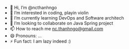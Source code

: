 - 👋 Hi, I’m @ncthanhngo
- 👀 I’m interested in coding, playin violin
- 🌱 I’m currently learning DevOps and Software architech
- 💞️ I’m looking to collaborate on Java Spring project
- 📫 How to reach me nc.thanhngo@gmail.com 
- 😄 Pronouns: ...
- ⚡ Fun fact: I am lazy indeed :)

<!---
ncthanhngo/ncthanhngo is a ✨ special ✨ repository because its `README.md` (this file) appears on your GitHub profile.
You can click the Preview link to take a look at your changes.
--->
